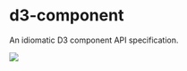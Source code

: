 # d3-component
An idiomatic D3 component API specification.

![](https://imgs.xkcd.com/comics/standards.png)
